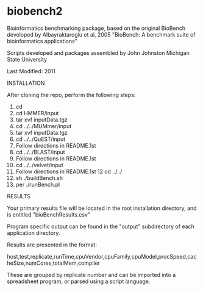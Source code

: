 # biobench2
Bioinformatics benchmarking package, based on the original BioBench 
developed by Albayraktaroglu et al, 2005 "BioBench: A benchmark suite of bioinformatics applications" 

Scripts developed and packages assembled by John Johnston
Michigan State University

Last Modified: 2011

INSTALLATION

After cloning the repo, perform the following steps:

1.  cd <biobench2 sourcedir>
2.  cd HMMER/input
3.  tar xvf inputData.tgz
4.  cd ../../MUMmer/input
5.  tar xvf inputData.tgz
6.  cd ../../QuEST/input
7.  Follow directions in README.1st
8.  cd ../../BLAST/input
9.  Follow directions in README.1st
10. cd ../../velvet/input
11. Follow directions in README.1st
12  cd ../../
13. sh ./buildBench.sh
14. per ./runBench.pl

RESULTS

Your primary results file will be located in the root installation
directory, and is entitled "bioBenchResults.csv"

Program specific output can be found in the "output" subdirectory
of each application directory.

Results are presented in the format:

host,test,replicate,runTime,cpuVendor,cpuFamily,cpuModel,procSpeed,cacheSize,numCores,totalMem,compiler

These are grouped by replicate number and can be imported into
a spreadsheet program, or parsed using a script language.
